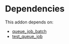 # Dependencies

This addon depends on:

- [queue_job_batch](../../../../odoo-bringout-oca-queue-queue_job_batch)
- [test_queue_job](../../../../odoo-bringout-oca-queue-test_queue_job)
